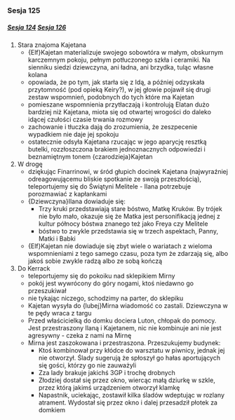### Sesja 125
##### [Sesja 124](#sesja-124) [Sesja 126](#sesja-126)
1. Stara znajoma Kajetana
    - {Elf}Kajetan materializuje swojego sobowtóra w małym, obskurnym karczemnym pokoju, pełnym potłuczonego szkła i ceramiki. Na sienniku siedzi dziewczyna, ani ładna, ani brzydka, tuląc własne kolana
    - opowiada, że po tym, jak starła się z Idą, a później odzyskała przytomność (pod opieką Keiry?), w jej głowie pojawił się drugi zestaw wspomnień, podobnych do tych które ma Kajetan
    - pomieszane wspomnienia przytłaczają i kontrolują Elatan dużo bardziej niż Kajetana, miota się od otwartej wrogości do daleko idącej czułości czasie trwania rozmowy
    - zachowanie i tłuczka dają do zrozumienia, że zeszpecenie wypadkiem nie daje jej spokoju
    - ostatecznie odsyła Kajetana rzucając w jego aparycję resztką butelki, rozzłoszczona brakiem jednoznacznych odpowiedzi i beznamiętnym tonem {czarodzieja}Kajetan
2. W drogę
    - dziękując Finarrinowi, w śród głupich docinek Kajetana (najwyraźniej odreagowującemu bliskie spotkanie ze swoją przeszłością), teleportujemy się do Świątyni Melitele - Ilana potrzebuje porozmawiać z kapłankami
    - {Dziewczyna}Ilana dowiaduje się:
        - Trzy kruki przedstawiają stare bóstwo, Matkę Kruków. By trójek nie było mało, okazuje się że Matka jest personifikacją jednej z kultur północy bóstwa znanego też jako Freya czy Melitele
        - bóstwo to zwykle przedstawia się w trzech aspektach, Panny, Matki i Babki
    - {Elf}Kajetan nie dowiaduje się zbyt wiele o wariatach z wieloma wspomnieniami z tego samego czasu, poza tym że zdarzają się, albo jakoś sobie zwykle radzą albo ze sobą kończą
3. Do Kerrack
    - teleportujemy się do pokoiku nad sklepikiem Mirny
    - pokój jest wywrócony do góry nogami, ktoś niedawno go przeszukiwał
    - nie tykając niczego, schodzimy na parter, do sklepiku
    - Kajetan wysyła do {lubej}Mirna wiadomość co zastali. Dziewczyna w te pędy wraca z targu
    - Przed właścicielką do domku dociera Luton, chłopak do pomocy. Jest przestraszony Ilaną i Kajetanem, nic nie kombinuje ani nie jest agresywny - czeka z nami na Mirnę
    - Mirna jest zaszokowana i przestraszona. Przeszukujemy budynek:
        - Ktoś kombinował przy kłódce do warsztatu w piwnicy, jednak jej nie otworzył. Ślady sugerują że spłoszył go hałas aportujących się gości, którzy go nie zauważyli
        - Zza lady brakuje jakichś 3GP i trochę drobnych
        - Złodziej dostał się przez okno, wiercąc małą dziurkę w szkle, przez którą jakimś urządzeniem otworzył klamkę
        - Napastnik, uciekając, zostawił kilka śladów wdeptując w rozlany atrament. Wydostał się przez okno i dalej przesadził płotek za domkiem
